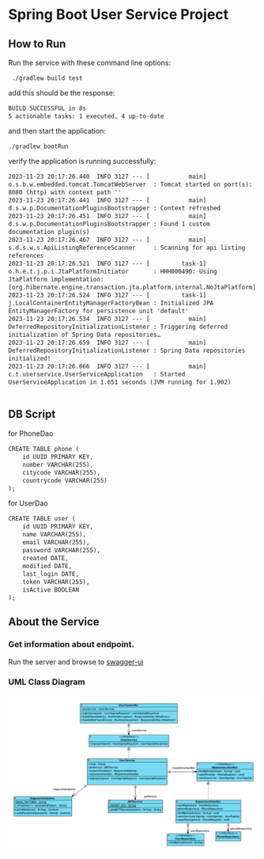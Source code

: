 # Spring Boot User Service  Project


## How to Run

Run the service with these command line options:

```
 ./gradlew build test

```
 add this should be the response:
```
BUILD SUCCESSFUL in 8s
5 actionable tasks: 1 executed, 4 up-to-date

```

and then start the application:

```
./gradlew bootRun

```
verify the application is running successfully:
```
2023-11-23 20:17:26.440  INFO 3127 --- [           main] o.s.b.w.embedded.tomcat.TomcatWebServer  : Tomcat started on port(s): 8080 (http) with context path ''
2023-11-23 20:17:26.441  INFO 3127 --- [           main] d.s.w.p.DocumentationPluginsBootstrapper : Context refreshed
2023-11-23 20:17:26.451  INFO 3127 --- [           main] d.s.w.p.DocumentationPluginsBootstrapper : Found 1 custom documentation plugin(s)
2023-11-23 20:17:26.467  INFO 3127 --- [           main] s.d.s.w.s.ApiListingReferenceScanner     : Scanning for api listing references
2023-11-23 20:17:26.521  INFO 3127 --- [         task-1] o.h.e.t.j.p.i.JtaPlatformInitiator       : HHH000490: Using JtaPlatform implementation: [org.hibernate.engine.transaction.jta.platform.internal.NoJtaPlatform]
2023-11-23 20:17:26.524  INFO 3127 --- [         task-1] j.LocalContainerEntityManagerFactoryBean : Initialized JPA EntityManagerFactory for persistence unit 'default'
2023-11-23 20:17:26.534  INFO 3127 --- [           main] DeferredRepositoryInitializationListener : Triggering deferred initialization of Spring Data repositories…
2023-11-23 20:17:26.659  INFO 3127 --- [           main] DeferredRepositoryInitializationListener : Spring Data repositories initialized!
2023-11-23 20:17:26.666  INFO 3127 --- [           main] c.t.userservice.UserServiceApplication   : Started UserServiceApplication in 1.651 seconds (JVM running for 1.902)


```

## DB Script

for PhoneDao

```
CREATE TABLE phone (
    id UUID PRIMARY KEY,
    number VARCHAR(255),
    citycode VARCHAR(255),
    countrycode VARCHAR(255)
);
```


for UserDao

```
CREATE TABLE user (
    id UUID PRIMARY KEY,
    name VARCHAR(255),
    email VARCHAR(255),
    password VARCHAR(255),
    created DATE,
    modified DATE,
    last_login DATE,
    token VARCHAR(255),
    isActive BOOLEAN
);
```



## About the Service

### Get information about endpoint.

Run the server and browse to
[swagger-ui](http://localhost:8080/swagger-ui.html)

### UML Class Diagram
![img.png](img.png)



